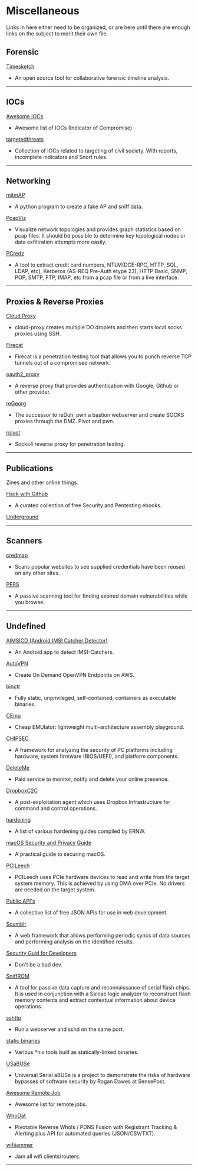 # Miscellaneous

Links in here either need to be organized, or are here until there are enough links on the subject to merit their own file.

## Forensic

[Timesketch](https://github.com/google/timesketch)

- An open source tool for collaborative forensic timeline analysis.

---

## IOCs

[Awesome IOCs](https://github.com/sroberts/awesome-iocs)

- Awesome list of IOCs (Indicator of Compromise)

[targetedthreats](https://github.com/botherder/targetedthreats)

- Collection of IOCs related to targeting of civil society. With reports, incomplete indicators and Snort rules.

---

## Networking

[mitmAP](https://github.com/xdavidhu/mitmAP)

- A python program to create a fake AP and sniff data.

[PcapViz](https://github.com/mateuszk87/PcapViz)

- Visualize network topologies and provides graph statistics based on pcap files. It should be possible to determine key topological nodes or data exfiltration attempts more easily.

[PCredz](https://github.com/lgandx/PCredz)

- A tool to extract credit card numbers, NTLM(DCE-RPC, HTTP, SQL, LDAP, etc), Kerberos (AS-REQ Pre-Auth etype 23), HTTP Basic, SNMP, POP, SMTP, FTP, IMAP, etc from a pcap file or from a live interface.

---

## Proxies & Reverse Proxies

[Cloud Proxy](https://github.com/tomsteele/cloud-proxy)

- cloud-proxy creates multiple DO droplets and then starts local socks proxies using SSH.

[Firecat](https://github.com/BishopFox/firecat)

- Firecat is a penetration testing tool that allows you to punch reverse TCP tunnels out of a compromised network.

[oauth2_proxy](https://github.com/bitly/oauth2_proxy)

- A reverse proxy that provides authentication with Google, Github or other provider.

[reGeorg](https://github.com/sensepost/reGeorg)

- The successor to reDuh, pwn a bastion webserver and create SOCKS proxies through the DMZ. Pivot and pwn.

[rpivot](https://github.com/artkond/rpivot)

- Socks4 reverse proxy for penetration testing.

---

## Publications

Zines and other online things.

[Hack with Github](https://github.com/Hack-with-Github/Free-Security-eBooks)

- A curated collection of free Security and Pentesting ebooks.

[Underground](https://suelette.home.xs4all.nl/underground/)

---

## Scanners

[credmap](https://github.com/lightos/credmap)

- Scans popular websites to see supplied credentials have been reused on any other sites.

[PERS](https://github.com/mandatoryprogrammer/PERS)

- A passive scanning tool for finding expired domain vulnerabilities while you browse.

---

## Undefined

[AIMSICD (Android IMSI Catcher Detector)](https://github.com/CellularPrivacy/Android-IMSI-Catcher-Detector)

- An Android app to detect IMSI-Catchers.

[AutoVPN](https://github.com/ttlequals0/autovpn)

- Create On Demand OpenVPN Endpoints on AWS.

[binctr](https://github.com/jessfraz/binctr)

- Fully static, unprivileged, self-contained, containers as executable binaries.

[CEmu](https://github.com/hugsy/cemu)

- Cheap EMUlator: lightweight multi-architecture assembly playground.

[CHIPSEC](https://github.com/chipsec/chipsec)

- A framework for analyzing the security of PC platforms including hardware, system firmware (BIOS/UEFI), and platform components.

[DeleteMe](https://www.abine.com/deleteme/landing.php)

- Paid service to monitor, notify and delete your online presence.

[DropboxC2C](https://github.com/0x09AL/DropboxC2C)

- A post-exploitation agent which uses Dropbox Infrastructure for command and control operations.

[hardening](https://github.com/ernw/hardening)

- A list of various hardening guides compiled by ERNW.

[macOS Security and Privacy Guide](https://github.com/drduh/macOS-Security-and-Privacy-Guide)

- A practical guide to securing macOS.

[PCILeech](https://github.com/ufrisk/pcileech)

- PCILeech uses PCIe hardware devices to read and write from the target system memory. This is achieved by using DMA over PCIe. No drivers are needed on the target system.

[Public API's](https://github.com/toddmotto/public-apis)

- A collective list of free JSON APIs for use in web development.

[Scumblr](https://github.com/Netflix/Scumblr)

- A web framework that allows performing periodic syncs of data sources and performing analysis on the identified results.

[Security Guid for Developers](https://github.com/FallibleInc/security-guide-for-developers)

- Don't be a bad dev.

[SniffROM](https://github.com/alainiamburg/sniffROM)

- A tool for passive data capture and reconnaissance of serial flash chips. It is used in conjunction with a Saleae logic analyzer to reconstruct flash memory contents and extract contextual information about device operations.

[sshttp](https://github.com/stealth/sshttp)

- Run a webserver and sshd on the same port.

[static binaries](https://github.com/andrew-d/static-binaries)

- Various *nix tools built as statically-linked binaries.

[USaBUSe](https://github.com/sensepost/USaBUSe)

- Universal Serial aBUSe is a project to demonstrate the risks of hardware bypasses of software security by Rogan Dawes at SensePost.

[Awesome Remote Job](https://github.com/lukasz-madon/awesome-remote-job)

- Awesome list for remote jobs.

[WhoDat](https://github.com/MITRECND/WhoDat)

- Pivotable Reverse WhoIs / PDNS Fusion with Registrant Tracking & Alerting plus API for automated queries (JSON/CSV/TXT).

[wifijammer](https://github.com/DanMcInerney/wifijammer)

- Jam all wifi clients/routers.

---

